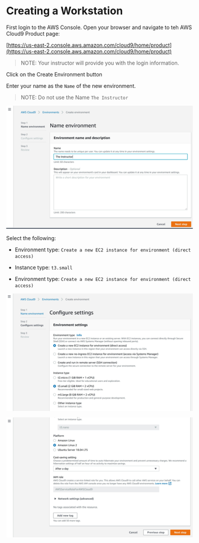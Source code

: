 # Creating a Workstation

First login to the AWS Console. Open your browser and navigate to teh AWS Cloud9 Product page:

[https://us-east-2.console.aws.amazon.com/cloud9/home/product](https://us-east-2.console.aws.amazon.com/cloud9/home/product)

> NOTE: Your instructor will provide you with the login information.

Click on the Create Environment button

Enter your name as the `Name` of the new environment. 

> NOTE: Do not use the Name `The Instructor`

![](../.gitbook/assets/cloud9-01.jpg)

Select the following:

+ Environment type: `Create a new EC2 instance for environment (direct access)`

+ Instance type: `t3.small`

* Environment type: `Create a new EC2 instance for environment (direct access)`

![](../.gitbook/assets/cloud9-02.jpg)



![](../.gitbook/assets/cloud9-03.jpg)

